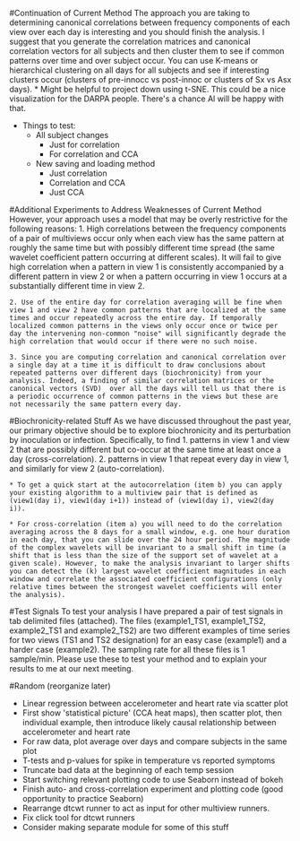 #Continuation of Current Method
The approach you are taking to determining canonical correlations between frequency components of each view over each day  is interesting and you should finish the analysis. I suggest that you generate the correlation matrices and canonical correlation vectors for all subjects and then cluster them to see if common patterns over time and over subject occur. You can use K-means or hierarchical clustering on all days for all subjects and see if interesting clusters occur (clusters of pre-innocc vs post-innoc or clusters of Sx vs Asx days).
    * Might be helpful to project down using t-SNE. This could be a nice visualization for the DARPA people. There's a chance Al will be happy with that.
* Things to test:
    * All subject changes
        * Just for correlation
        * For correlation and CCA
    * New saving and loading method
        * Just correlation
        * Correlation and CCA
        * Just CCA

#Additional Experiments to Address Weaknesses of Current Method
However, your approach uses a model that may be overly restrictive for the following reasons:
    1. High correlations between the frequency components of  a pair of multiviews occur only when each view has the same pattern at roughly the same time but with possibly different time spread (the same wavelet coefficient pattern occurring at different scales). It will fail to give high correlation when a pattern in view 1 is consistently accompanied by a different pattern in view 2 or when a pattern occurring in view 1 occurs at a substantially different time in view 2.

    2. Use of the entire day for correlation averaging will be fine when view 1 and view 2 have common patterns that are localized at the same times and occur repeatedly across the entire day. If temporally localized common patterns in the views only occur once or twice per day the intervening non-common "noise" will significantly degrade the high correlation that would occur if there were no such noise.

    3. Since you are computing correlation and canonical correlation over a single day at a time it is difficult to draw conclusions about repeated patterns over different days (biochronicity) from your analysis. Indeed, a finding of similar correlation matrices or the canonical vectors (SVD)  over all the days will tell us that there is a periodic occurrence of common patterns in the views but these are not necessarily the same pattern every day.

#Biochronicity-related Stuff
As we have discussed throughout the past year, our primary objective should be to explore biochronicity and its perturbation by inoculation or infection. Specifically, to find
    1. patterns in view 1 and view 2 that are possibly different but co-occur at the same time at least once a day (cross-correlation).
    2. patterns in view 1 that repeat every day in view 1, and similarly for view 2 (auto-correlation).

    * To get a quick start at the autocorrelation (item b) you can apply your existing algorithm to a multiview pair that is defined as (view1(day i), view1(day i+1)) instead of (view1(day i), view2(day i)).

    * For cross-correlation (item a) you will need to do the correlation averaging across the 8 days for a small window, e.g. one hour duration in each day, that you can slide over the 24 hour period. The magnitude of the complex wavelets will be invariant to a small shift in time (a shift that is less than the size of the support set of wavelet at a given scale). However, to make the analysis invariant to larger shifts you can detect the (k) largest wavelet coefficient magnitudes in each window and correlate the associated coefficient configurations (only relative times between the strongest wavelet coefficients will enter the analysis).

#Test Signals
To test your analysis I have prepared a pair of test signals in tab delimited files (attached). The files  (example1_TS1, example1_TS2,  example2_TS1 and example2_TS2) are two different examples of time series for two views  (TS1 and TS2 designation) for an easy case (example1) and a harder case (example2). The sampling rate for all these files is 1 sample/min.  Please use these to test your method and to explain your results to me at our next meeting.

#Random (reorganize later)
* Linear regression between accelerometer and heart rate via scatter plot
* First show 'statistical picture' (CCA heat maps), then scatter plot, then individual example, then introduce likely causal relationship between accelerometer and heart rate
* For raw data, plot average over days and compare subjects in the same plot
* T-tests and p-values for spike in temperature vs reported symptoms
* Truncate bad data at the beginning of each temp session
* Start switching relevant plotting code to use Seaborn instead of bokeh
* Finish auto- and cross-correlation experiment and plotting code (good opportunity to practice Seaborn)
* Rearrange dtcwt runner to act as input for other multiview runners.
* Fix click tool for dtcwt runners
* Consider making separate module for some of this stuff
